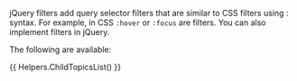 ﻿jQuery filters add query selector filters that are similar to CSS filters using : syntax. For example, in CSS `:hover` or `:focus` are filters. You can also implement filters in jQuery.

The following are available:

{{ Helpers.ChildTopicsList() }}